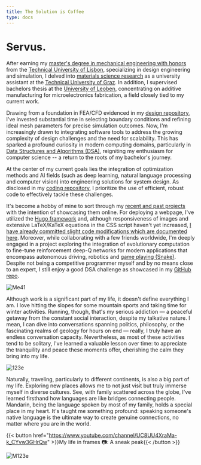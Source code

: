```yaml
---
title: The Solution is Coffee            
type: docs
---
```


# **Servus.**

After earning my [master's degree in mechanical engineering with honors](https://fenix.tecnico.ulisboa.pt/cursos/memec/dissertacao/1128253548922394) from the [Technical University of Lisbon](https://tecnico.ulisboa.pt/en/), specializing in design engineering and simulation, I delved into [materials science research](https://www.tugraz.at/institute/imat/home) as a university assistant at the [Technical University of Graz](https://www.tugraz.at/en/home). In addition, I supervised bachelors thesis at the [University of Leoben](https://www.unileoben.ac.at/en/), concentrating on additive manufacturing for microelectronics fabrication, a field closely tied to my current work. 

Drawing from a foundation in FEA/CFD evidenced in my [design repository](https://ricardochin.com/docs/design/), I've invested substantial time in selecting boundary conditions and refining ideal mesh parameters for precise simulation outcomes. Now, I'm increasingly drawn to integrating software tools to address the growing complexity of design challenges and the need for scalability. This has sparked a profound curiosity in modern computing domains, particularly in [Data Structures and Algorithms (DSA)](https://ricardochin.com/docs/leet/), reigniting my enthusiasm for computer science -- a return to the roots of my bachelor's journey.

At the center of my current goals lies the integration of optimization methods and AI fields (such as deep learning, natural language processing and computer vision) into engineering solutions for system design. As disclosed in my [coding repository](https://ricardochin.com/docs/code/), I prioritize the use of efficient, robust code to effectively tackle these challenges.

It's become a hobby of mine to sort through my [recent and past projects](https://github.com/roaked?tab=repositories) with the intention of showcasing them online. For deploying a webpage, I've utilized the [Hugo framework](https://gohugo.io/getting-started/installing/) and, although responsiveness of images and extensive LaTeX/KaTeX equations in the CSS script haven't yet increased, [I have already committed slight code modifications which are documented here](https://ricardochin.com/docs/mod/). Moreover, while collaborating with a few friends worldwide, I'm deeply engaged in a project exploring the integration of evolutionary computation to fine-tune reinforcement deep-Q networks for modern applications that encompass autonomous driving, robotics and [game playing (Snake)](https://github.com/roaked/snake-q-learning-genetic-algorithm). Despite not being a competitive programmer myself and by no means close to an expert, I still enjoy a good DSA challenge as showcased in my [GitHub repo](https://github.com/roaked/leetcode).


![Me41](https://live.staticflickr.com/65535/53352035229_f9204869a6_c.jpg)

Although work is a significant part of my life, it doesn't define everything I am. I love hitting the slopes for some mountain sports and taking time for winter activities. Running, though, that's my serious addiction — a peaceful getaway from the constant social interaction, despite my talkative nature. I mean, I can dive into conversations spanning politics, philosophy, or the fascinating realms of geology for hours on end — really, I truly have an endless conversation capacity. Nevertheless, as most of these activities tend to be solitary, I've learned a valuable lesson over time: to appreciate the tranquility and peace these moments offer, cherishing the calm they bring into my life.

![123e](https://live.staticflickr.com/65535/53351935583_2203c22f2f_c.jpg)

Naturally, traveling, particularly to different continents, is also a big part of my life. Exploring new places allows me to not just visit but truly immerse myself in diverse cultures. See, with family scattered across the globe, I've learned firsthand how languages are like bridges connecting people. Mandarin, being the language spoken by most of my family, holds a special place in my heart. It's taught me something profound: speaking someone's native language is the ultimate way to create genuine connections, no matter where you are in the world.

{{< button href="https://www.youtube.com/channel/UC8UU4XraMa-k_CYvw3GHrQw" >}}My life in frames 📷: A sneak peak{{< /button >}}

![M123e](https://live.staticflickr.com/65535/53343069030_6d4e5837cd_c.jpg)


